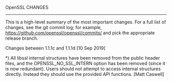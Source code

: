  OpenSSL CHANGES
 _______________

 This is a high-level summary of the most important changes.
 For a full list of changes, see the git commit log; for example,
 https://github.com/openssl/openssl/commits/ and pick the appropriate
 release branch.

 Changes between 1.1.1c and 1.1.1d [10 Sep 2019]


*) All libssl internal structures have been removed from the public header
   files, and the OPENSSL_NO_SSL_INTERN option has been removed (since it is
   now redundant). Users should not attempt to access internal structures
   directly. Instead they should use the provided API functions.
   [Matt Caswell]

